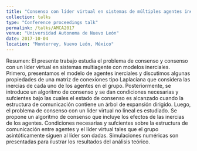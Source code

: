 ```yaml
---
title: "Consenso con líder virtual en sistemas de múltiples agentes inerciales"
collection: talks
type: "Conference proceedings talk"
permalink: /talks/AMCA2017
venue: "Universidad Autonoma de Nuevo León"
date: 2017-10-04
location: "Monterrey, Nuevo León, México"
---
```

Resumen: El presente trabajo estudia el problema de consenso y consenso con un líder virtual en sistemas multiagente con modelos inerciales. Primero, presentamos el modelo de agentes inerciales y discutimos algunas propiedades de una matriz de conexiones tipo Laplaciana que considera las inercias de cada uno de los agentes en el grupo. Posteriormente, se introduce un algoritmo de consenso y se dan condiciones necesarias y sufcientes bajo las cuales el estado de consenso es alcanzado cuando la estructura de comunicación contiene un árbol de expansión dirigido. Luego, el problema de consenso con un líder virtual no lineal es estudiado. Se propone un algoritmo de consenso que incluye los efectos de las inercias de los agentes. Condiciones necesarias y sufcientes sobre la estructura de comunicación entre agentes y el líder virtual tales que el grupo asintóticamente siguen al líder son dadas. Simulaciones numéricas son presentadas para ilustrar los resultados del análisis teórico.
